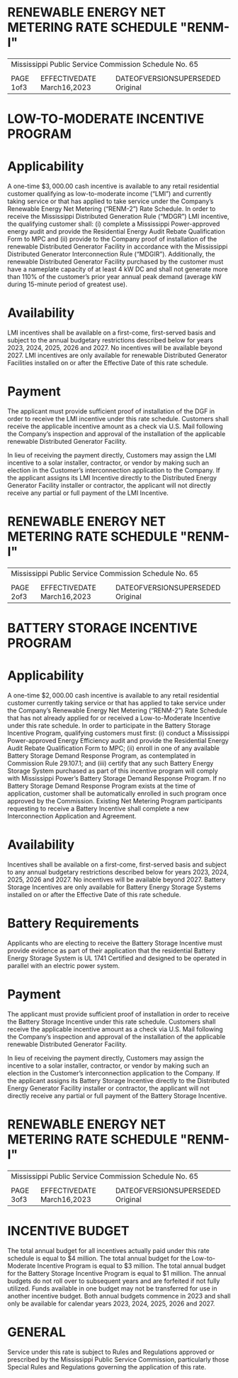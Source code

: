 # RENEWABLE ENERGY NET METERING RATE SCHEDULE "RENM-I"  

<html><body><table><tr><td colspan="3">Mississippi Public Service Commission Schedule No. 65</td></tr><tr><td colspan="3"></td></tr><tr><td>PAGE 1of3</td><td>EFFECTIVEDATE March16,2023</td><td>DATEOFVERSIONSUPERSEDED Original</td></tr></table></body></html>  

# LOW-TO-MODERATE INCENTIVE PROGRAM  

# Applicability  

A one-time $\$3,000.00$ cash incentive is available to any retail residential customer qualifying as low-to-moderate income (“LMI”) and currently taking service or that has applied to take service under the Company’s Renewable Energy Net Metering (“RENM-2”) Rate Schedule. In order to receive the Mississippi Distributed Generation Rule (“MDGR”) LMI incentive, the qualifying customer shall: (i) complete a Mississippi Power-approved energy audit and provide the Residential Energy Audit Rebate Qualification Form to MPC and (ii) provide to the Company proof of installation of the renewable Distributed Generator Facility in accordance with the Mississippi Distributed Generator Interconnection Rule (“MDGIR”). Additionally, the renewable Distributed Generator Facility purchased by the customer must have a nameplate capacity of at least 4 kW DC and shall not generate more than $110\%$ of the customer’s prior year annual peak demand (average kW during 15-minute period of greatest use).  

# Availability  

LMI incentives shall be available on a first-come, first-served basis and subject to the annual budgetary restrictions described below for years 2023, 2024, 2025, 2026 and 2027. No incentives will be available beyond 2027. LMI incentives are only available for renewable Distributed Generator Facilities installed on or after the Effective Date of this rate schedule.  

# Payment  

The applicant must provide sufficient proof of installation of the DGF in order to receive the LMI incentive under this rate schedule. Customers shall receive the applicable incentive amount as a check via U.S. Mail following the Company’s inspection and approval of the installation of the applicable renewable Distributed Generator Facility.  

In lieu of receiving the payment directly, Customers may assign the LMI incentive to a solar installer, contractor, or vendor by making such an election in the Customer’s interconnection application to the Company. If the applicant assigns its LMI Incentive directly to the Distributed Energy Generator Facility installer or contractor, the applicant will not directly receive any partial or full payment of the LMI Incentive.  

# RENEWABLE ENERGY NET METERING RATE SCHEDULE "RENM-I"  

<html><body><table><tr><td colspan="3">Mississippi Public Service Commission Schedule No. 65</td></tr><tr><td colspan="3"></td></tr><tr><td>PAGE 2of3</td><td>EFFECTIVEDATE March16,2023</td><td>DATEOFVERSIONSUPERSEDED Original</td></tr></table></body></html>  

# BATTERY STORAGE INCENTIVE PROGRAM  

# Applicability  

A one-time $\$2,000.00$ cash incentive is available to any retail residential customer currently taking service or that has applied to take service under the Company’s Renewable Energy Net Metering (“RENM-2”) Rate Schedule that has not already applied for or received a Low-to-Moderate Incentive under this rate schedule. In order to participate in the Battery Storage Incentive Program, qualifying customers must first: (i) conduct a Mississippi Power-approved Energy Efficiency audit and provide the Residential Energy Audit Rebate Qualification Form to MPC; (ii) enroll in one of any available Battery Storage Demand Response Program, as contemplated in Commission Rule 29.107.1; and (iii) certify that any such Battery Energy Storage System purchased as part of this incentive program will comply with Mississippi Power’s Battery Storage Demand Response Program. If no Battery Storage Demand Response Program exists at the time of application, customer shall be automatically enrolled in such program once approved by the Commission. Existing Net Metering Program participants requesting to receive a Battery Incentive shall complete a new Interconnection Application and Agreement.  

# Availability  

Incentives shall be available on a first-come, first-served basis and subject to any annual budgetary restrictions described below for years 2023, 2024, 2025, 2026 and 2027. No incentives will be available beyond 2027. Battery Storage Incentives are only available for Battery Energy Storage Systems installed on or after the Effective Date of this rate schedule.  

# Battery Requirements  

Applicants who are electing to receive the Battery Storage Incentive must provide evidence as part of their application that the residential Battery Energy Storage System is UL 1741 Certified and designed to be operated in parallel with an electric power system.  

# Payment  

The  applicant must provide sufficient proof of installation in order to receive the Battery Storage Incentive  under  this  rate  schedule.  Customers shall receive the applicable incentive amount as a check via U.S. Mail following the Company’s inspection and approval of the installation of the applicable renewable Distributed Generator Facility.  

In lieu of receiving the payment directly, Customers may assign the incentive to a solar installer, contractor, or vendor by making such an election in the Customer’s interconnection application to the Company. If the applicant assigns its Battery Storage Incentive directly to the Distributed Energy  Generator Facility installer or contractor, the applicant will not directly receive any partial or full payment of the Battery Storage Incentive.  

# RENEWABLE ENERGY NET METERING RATE SCHEDULE "RENM-I"  

<html><body><table><tr><td colspan="3">Mississippi Public Service Commission Schedule No. 65</td></tr><tr><td colspan="3"></td></tr><tr><td>PAGE 3of3</td><td>EFFECTIVEDATE March16,2023</td><td>DATEOFVERSIONSUPERSEDED Original</td></tr></table></body></html>  

# INCENTIVE BUDGET  

The total annual budget for all incentives actually paid under this rate schedule is equal to $\$4$ million. The total annual budget for the Low-to-Moderate Incentive Program is equal to $\$3$ million. The total annual budget for the Battery Storage Incentive Program is equal to $\$1$ million. The annual budgets do not roll over to subsequent years and are forfeited if not fully utilized. Funds available in one budget may not be transferred for use in another incentive budget. Both annual budgets commence in 2023 and shall only be available for calendar years 2023, 2024, 2025, 2026 and 2027.  

# GENERAL  

Service under this rate is subject to Rules and Regulations approved or prescribed by the Mississippi Public Service Commission, particularly those Special Rules and Regulations governing the application of this rate.  